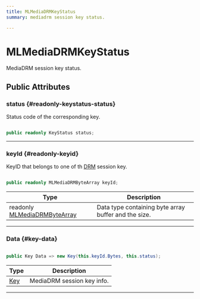 ```yaml
---
title: MLMediaDRMKeyStatus
summary: mediadrm session key status. 

---
```


# MLMediaDRMKeyStatus




MediaDRM session key status.   





## Public Attributes

### status {#readonly-keystatus-status}

Status code of the corresponding key. 

```csharp

public readonly KeyStatus status;

```






-----------

### keyId {#readonly-keyid}

KeyID that belongs to one of th [DRM](/unity-api/api/UnityEngine.XR.MagicLeap/MLMedia/Player/Track/DRM/UnityEngine.XR.MagicLeap.MLMedia.Player.Track.DRM.md) session key. 

```csharp

public readonly MLMediaDRMByteArray keyId;

```

| Type | Description  | 
|--|--|
| readonly [MLMediaDRMByteArray](/unity-api/api/UnityEngine.XR.MagicLeap/MLMedia/Player/Track/DRM/NativeBindings/UnityEngine.XR.MagicLeap.MLMedia.Player.Track.DRM.NativeBindings.MLMediaDRMByteArray.md) | Data type containing byte array buffer and the size.  |





-----------

### Data {#key-data}

```csharp

public Key Data => new Key(this.keyId.Bytes, this.status);

```

| Type | Description  | 
|--|--|
| [Key](/unity-api/api/UnityEngine.XR.MagicLeap/MLMedia/Player/Track/DRM/UnityEngine.XR.MagicLeap.MLMedia.Player.Track.DRM.Key.md) | MediaDRM session key info.  |





-----------

